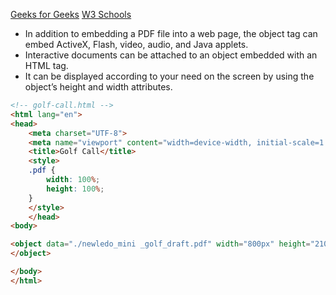 [Geeks for Geeks](https://www.geeksforgeeks.org/how-to-embed-pdf-file-using-html/)
[W3 Schools](https://www.w3schools.com/tags/tag_object.asp)
- In addition to embedding a PDF file into a web page, the object tag can embed ActiveX, Flash, video, audio, and Java applets.
- Interactive documents can be attached to an object embedded with an HTML tag.
- It can be displayed according to your need on the screen by using the object’s height and width attributes.
```html
<!-- golf-call.html -->
<html lang="en">
<head>
	<meta charset="UTF-8">
	<meta name="viewport" content="width=device-width, initial-scale=1.0, maximum-scale=5.0">
	<title>Golf Call</title>
	<style>
	.pdf {
		width: 100%;
		height: 100%;
	}
	</style>
	</head>
<body>

<object data="./newledo_mini _golf_draft.pdf" width="800px" height="2100px" class="pdf">
</object>

</body>
</html>
```